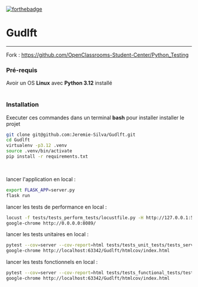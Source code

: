 [![forthebadge](https://forthebadge.com/images/badges/made-with-python.svg)](https://forthebadge.com)
# Gudlft
---
Fork : https://github.com/OpenClassrooms-Student-Center/Python_Testing

### Pré-requis
Avoir un OS **Linux** avec **Python 3.12** installé  
<br/>

### Installation
Executer ces commandes dans un terminal **bash**
pour installer installer le projet
```bash
git clone git@github.com:Jeremie-Silva/Gudlft.git
cd Gudlft
virtualenv -p3.12 .venv
source .venv/bin/activate
pip install -r requirements.txt
```

<br/>

lancer l'application en local :
```bash
export FLASK_APP=server.py
flask run
```
lancer les tests de performance en local :
```bash
locust -f tests/tests_perform_tests/locustfile.py -H http://127.0.0.1:5000 --users 5 --spawn-rate 5
google-chrome http://0.0.0.0:8089/
```
lancer les tests unitaires en local :
```bash
pytest --cov=server --cov-report=html tests/tests_unit_tests/tests_server.py
google-chrome http://localhost:63342/Gudlft/htmlcov/index.html
```
lancer les tests fonctionnels en local :
```bash
pytest --cov=server --cov-report=html tests/tests_functional_tests/tests_functional.py
google-chrome http://localhost:63342/Gudlft/htmlcov/index.html
```